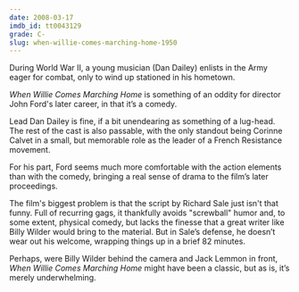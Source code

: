 ```yaml
---
date: 2008-03-17
imdb_id: tt0043129
grade: C-
slug: when-willie-comes-marching-home-1950
---
```


During World War II, a young musician (Dan Dailey) enlists in the Army eager for combat, only to wind up stationed in his hometown.

_When Willie Comes Marching Home_ is something of an oddity for director John Ford's later career, in that it’s a comedy.

Lead Dan Dailey is fine, if a bit unendearing as something of a lug-head. The rest of the cast is also passable, with the only standout being Corinne Calvet in a small, but memorable role as the leader of a French Resistance movement.

For his part, Ford seems much more comfortable with the action elements than with the comedy, bringing a real sense of drama to the film’s later proceedings.

The film's biggest problem is that the script by Richard Sale just isn't that funny. Full of recurring gags, it thankfully avoids "screwball" humor and, to some extent, physical comedy, but lacks the finesse that a great writer like Billy Wilder would bring to the material. But in Sale’s defense, he doesn’t wear out his welcome, wrapping things up in a brief 82 minutes.

Perhaps, were Billy Wilder behind the camera and Jack Lemmon in front, _When Willie Comes Marching Home_ might have been a classic, but as is, it’s merely underwhelming.
